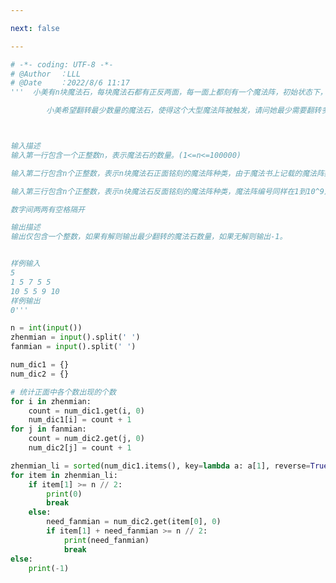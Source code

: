 ```yaml
---

next: false

---
```




<BlogInfo id="1221" title="146.小美的魔法石共鸣" author="白日梦想猿" pv=0 read_times=0 pre_cost_time="0分58秒" category="leetcode" tag_list="['leetcode']" create_time="2022.08.06 11:17:37" update_time="2022.08.06 11:24:50" />

```python
# -*- coding: UTF-8 -*-                            
# @Author  ：LLL                         
# @Date    ：2022/8/6 11:17  
'''  小美有n块魔法石，每块魔法石都有正反两面，每一面上都刻有一个魔法阵，初始状态下，n块魔法石都是正面向上。这n块魔法石的能量刚好可以构建一个大型魔法阵，但是需要至少一半的魔法石向上的一面铭刻的阵法相同才能触发大型魔法阵的效果。

        小美希望翻转最少数量的魔法石，使得这个大型魔法阵被触发，请问她最少需要翻转多少块魔法石。



输入描述
输入第一行包含一个正整数n，表示魔法石的数量。(1<=n<=100000)

输入第二行包含n个正整数，表示n块魔法石正面铭刻的魔法阵种类，由于魔法书上记载的魔法阵数量太多，所以魔法阵编号可能是从1到10^9中的任何一个正整数。

输入第三行包含n个正整数，表示n块魔法石反面铭刻的魔法阵种类，魔法阵编号同样在1到10^9之间。

数字间两两有空格隔开

输出描述
输出仅包含一个整数，如果有解则输出最少翻转的魔法石数量，如果无解则输出-1。


样例输入
5
1 5 7 5 5
10 5 5 9 10
样例输出
0'''

n = int(input())
zhenmian = input().split(' ')
fanmian = input().split(' ')

num_dic1 = {}
num_dic2 = {}

# 统计正面中各个数出现的个数
for i in zhenmian:
    count = num_dic1.get(i, 0)
    num_dic1[i] = count + 1
for j in fanmian:
    count = num_dic2.get(j, 0)
    num_dic2[j] = count + 1

zhenmian_li = sorted(num_dic1.items(), key=lambda a: a[1], reverse=True)
for item in zhenmian_li:
    if item[1] >= n // 2:
        print(0)
        break
    else:
        need_fanmian = num_dic2.get(item[0], 0)
        if item[1] + need_fanmian >= n // 2:
            print(need_fanmian)
            break
else:
    print(-1)

```



<ActionBox />
